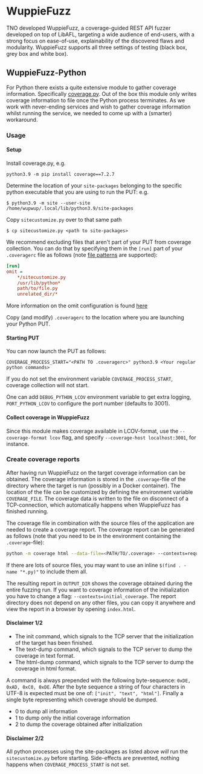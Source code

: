# WuppieFuzz

TNO developed WuppieFuzz, a coverage-guided REST API fuzzer developed on top of
LibAFL, targeting a wide audience of end-users, with a strong focus on
ease-of-use, explainability of the discovered flaws and modularity. WuppieFuzz
supports all three settings of testing (black box, grey box and white box).

## WuppieFuzz-Python

For Python there exists a quite extensive module to gather coverage information.
Specifically [coverage.py](https://coverage.readthedocs.io/). Out of the box
this module only writes coverage information to file once the Python process
terminates. As we work with never-ending services and wish to gather coverage
information whilst running the service, we needed to come up with a (smarter)
workaround.

### Usage

#### Setup

Install coverage.py, e.g.

```
python3.9 -m pip install coverage==7.2.7
```

Determine the location of your `site-packages` belonging to the specific python
executable that you are using to run the PUT: e.g.

```console
$ python3.9 -m site --user-site
/home/wupwup/.local/lib/python3.9/site-packages
```

Copy `sitecustomize.py` over to that same path

```console
$ cp sitecustomize.py <path to site-packages>
```

We recommend excluding files that aren't part of your PUT from coverage
collection. You can do that by specifying them in the `[run]` part of your
`.coveragerc` file as follows (note
[file patterns](https://coverage.readthedocs.io/en/7.0.0/source.html#file-patterns)
are supported):

```ini
[run]
omit =
    */sitecustomize.py
    /usr/lib/python*
    path/to/file.py
    unrelated_dir/*
```

More information on the omit configuration is found
[here](https://coverage.readthedocs.io/en/7.0.0/config.html#run-omit)

Copy (and modify) `.coveragerc` to the location where you are launching your
Python PUT.

#### Starting PUT

You can now launch the PUT as follows:

```
COVERAGE_PROCESS_START="<PATH TO .coveragerc>" python3.9 <Your regular python commands>
```

If you do not set the environment variable `COVERAGE_PROCESS_START`, coverage
collection will not start.

One can add `DEBUG_PYTHON_LCOV` environment variable to get extra logging,
`PORT_PYTHON_LCOV` to configure the port number (defaults to 3001).

#### Collect coverage in WuppieFuzz

Since this module makes coverage available in LCOV-format, use the
`--coverage-format lcov` flag, and specify `--coverage-host localhost:3001`, for
instance.

### Create coverage reports

After having run WuppieFuzz on the target coverage information can be obtained.
The coverage information is stored in the `.coverage`-file of the directory
where the target is run (possibly in a Docker container). The location of the
file can be customized by defining the environment variable `COVERAGE_FILE`. The
coverage data is written to the file on disconnect of a TCP-connection, which
automatically happens when WuppieFuzz has finished running.

The coverage file in combination with the source files of the application are
needed to create a coverage report. The coverage report can be generated as
follows (note that you need to be in the environment containing the
`.coverage`-file):

```bash
python -m coverage html --data-file=<PATH/TO/.coverage> --contexts=request_.* -d <OUTPUT_DIR> <SOURCE_FILES>
```

If there are lots of source files, you may want to use an inline
`$(find . -name "*.py)"` to include them all.

The resulting report in `OUTPUT_DIR` shows the coverage obtained during the
entire fuzzing run. If you want to coverage information of the initialization
you have to change a flag: `--contexts=initial_coverage`. The report directory
does not depend on any other files, you can copy it anywhere and view the report
in a browser by opening `index.html`.

#### Disclaimer 1/2

- The init command, which signals to the TCP server that the initialization of
  the target has been finished.
- The text-dump command, which signals to the TCP server to dump the coverage in
  text format.
- The html-dump command, which signals to the TCP server to dump the coverage in
  html format.

A command is always prepended with the following byte-sequence:
`0xDE, 0xAD, 0xC0, 0xDE`. After the byte sequence a string of four characters in
UTF-8 is expected must be one of: `["init", "text", "html"]`. Finally a single
byte representing which coverage should be dumped.

- 0 to dump all information
- 1 to dump only the initial coverage information
- 2 to dump the coverage obtained after initialization

#### Disclaimer 2/2

All python processes using the site-packages as listed above _will_ run the
`sitecustomize.py` before starting. Side-effects are prevented, nothing happens
when `COVERAGE_PROCESS_START` is not set.
